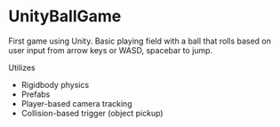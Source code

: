 # UnityBallGame

First game using Unity. Basic playing field with a ball that rolls based on user input from arrow keys or WASD, spacebar to jump. 


Utilizes 
- Rigidbody physics 
- Prefabs
- Player-based camera tracking
- Collision-based trigger (object pickup)
 
  
